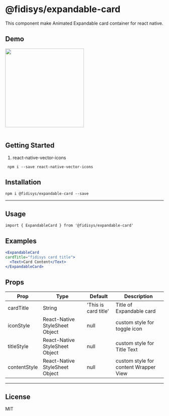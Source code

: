 # @fidisys/expandable-card

This component make Animated Expandable card container for react native.


## Demo
<table>
<tr>
<img src="https://user-images.githubusercontent.com/28846043/66821374-f3a32e00-ef5f-11e9-8876-5bbb661dc647.gif" width="250">
</td>
</tr>
</table>

## Getting Started

1. react-native-vector-icons

```
 npm i --save react-native-vector-icons
```

## Installation
`` npm i @fidisys/expandable-card --save ``

___

## Usage

`` import { ExpandableCard } from '@fidisys/expandable-card'
 ``


## Examples
```jsx
<ExpandableCard
cardTitle="fidisys card title">
  <Text>Card Content</Text>
</ExpandableCard>
```

## Props

| Prop           | Type   | Default   | Description                                           |
| -------------- | ------ | --------- | ----------------------------------------------------- |
| cardTitle   | String | 'This is card title' | Title of Expandable card                  |
| iconStyle | React-Native StyleSheet Object | null | custom style for toggle icon                                       |
| titleStyle       | React-Native StyleSheet Object | null      | custom style for Title Text                  |
| contentStyle          | React-Native StyleSheet Object | null       | custom style for content Wrapper View

___

## License

MIT